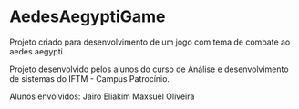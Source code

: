 # AedesAegyptiGame
 Projeto criado para desenvolvimento de um jogo com tema de combate ao aedes aegypti.

 Projeto desenvolvido pelos alunos do curso de Análise e desenvolvimento de sistemas do IFTM - Campus Patrocínio.

 Alunos envolvidos:
 Jairo Eliakim
 Maxsuel Oliveira

 
